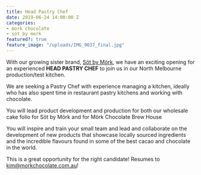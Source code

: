 ```yaml
---
title: Head Pastry Chef
date: 2019-06-24 14:00:00 Z
categories:
- mork chocolate
- sot by mork
featured?: true
feature_image: "/uploads/IMG_9037_final.jpg"
---
```


With our growing sister brand, [Söt by Mörk](http://sotbymork.com.au), we have an exciting opening for an experienced **HEAD PASTRY CHEF** to join us in our North Melbourne production/test kitchen.


We are seeking a Pastry Chef with experience managing a kitchen, ideally who has also spent time in restaurant pastry kitchens and working with chocolate.


You will lead product development and production for both our wholesale cake folio for Söt by Mörk and for Mörk Chocolate Brew House


You will inspire and train your small team and lead and collaborate on the development of new products that showcase locally sourced ingredients and the incredible flavours found in some of the best cacao and chocolate in the world.


This is a great opportunity for the right candidate!
Resumes to kim@morkchocolate.com.au!